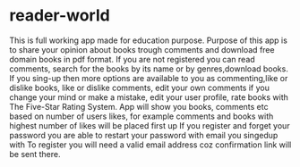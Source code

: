 # reader-world
This is full working app made for education purpose. 
Purpose of this app is to share your opinion about books trough comments and download free domain books in pdf format. 
If you are not registered you can read comments, search for the books by its name or by genres,download books.
If you sing-up then more options are available to you as commenting,like or dislike books, like or dislike comments, edit your own comments if you change your mind or make a mistake, edit your user profile, rate books with The Five-Star Rating System.
App will show you books, comments etc based on number of users likes, for example comments and books with highest number of likes will be placed first up
If you register and forget your password you are able to restart your password with email you singedup with 
To register you will need a valid email address coz confirmation link will be sent there.
